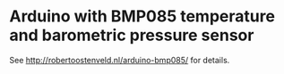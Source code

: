 # Arduino with BMP085 temperature and barometric pressure sensor

See http://robertoostenveld.nl/arduino-bmp085/ for details.
